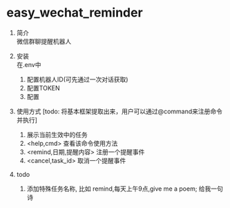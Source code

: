 # easy_wechat_reminder

1. 简介  
   微信群聊提醒机器人
2. 安装  
    在.env中
    1. 配置机器人ID(可先通过一次对话获取)
    2. 配置TOKEN
    3. 配置
3. 使用方式  [todo: 将基本框架提取出来，用户可以通过@command来注册命令并执行]
    1. <all tasks> 展示当前生效中的任务
    2. <help,cmd>  查看该命令使用方法
    3. <remind,日期,提醒内容> 注册一个提醒事件
    4. <cancel,task_id>  取消一个提醒事件
    
4. todo
    1. 添加特殊任务名称, 比如 remind,每天上午9点,give me a poem; 给我一句诗